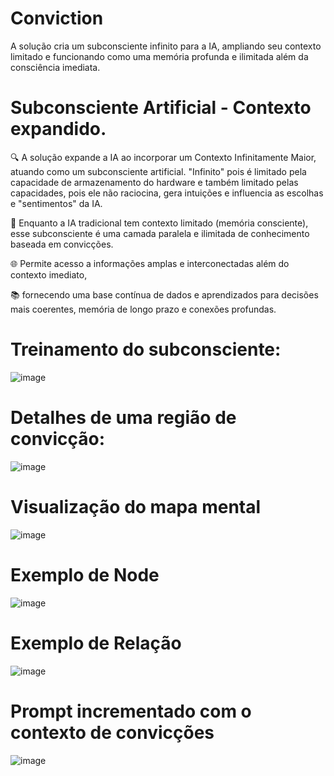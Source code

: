 # Conviction
A solução cria um subconsciente infinito para a IA, ampliando seu contexto limitado e funcionando como uma memória profunda e ilimitada além da consciência imediata.

# Subconsciente Artificial - Contexto expandido.

🔍 A solução expande a IA ao incorporar um Contexto Infinitamente Maior, atuando como um subconsciente artificial. 
"Infinito" pois é limitado pela capacidade de armazenamento do hardware e também limitado pelas capacidades, pois ele não raciocina, gera intuições e 
influencia as escolhas e "sentimentos" da IA. 

🧠 Enquanto a IA tradicional tem contexto limitado (memória consciente), esse subconsciente é uma camada paralela e ilimitada de conhecimento baseada em convicções.

🌐 Permite acesso a informações amplas e interconectadas além do contexto imediato,

📚 fornecendo uma base contínua de dados e aprendizados para decisões mais coerentes, memória de longo prazo e conexões profundas.


# Treinamento do subconsciente:

![image](https://github.com/user-attachments/assets/d60c561a-28d2-4a7e-b6b5-a5b3c3216e18)

# Detalhes de uma região de convicção:

![image](https://github.com/user-attachments/assets/74e06fc5-9e48-45ef-ac1c-c58c6fd89447)

# Visualização do mapa mental

![image](https://github.com/user-attachments/assets/0e7b7e0a-bdf6-495b-9589-655bcf8f2cde)

# Exemplo de Node

![image](https://github.com/user-attachments/assets/72e94bc4-b44b-4457-97fb-c984c1a9de31)

# Exemplo de Relação

![image](https://github.com/user-attachments/assets/e49b3c42-c3bd-4e0b-98ef-02bf0d6bf14c)

# Prompt incrementado com o contexto de convicções

![image](https://github.com/user-attachments/assets/a1e3088a-f39b-4d90-954a-6f7afe3f1f8f)






